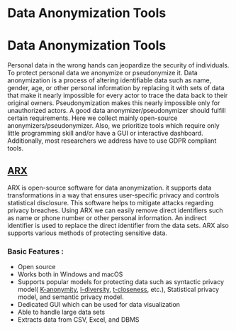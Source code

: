 # Data Anonymization Tools

# Data Anonymization Tools

Personal data in the wrong hands can jeopardize the security of individuals. To protect personal data we anonymize or pseudonymize it. Data anonymization is a process of altering identifiable data such as name, gender, age, or other personal information by replacing it with sets of data that make it nearly impossible for every actor to trace the data back to their original owners. Pseudonymization makes this nearly impossible only for unauthorized actors.
A good data anonymizer/pseudonymizer should fulfill certain requirements. Here we collect mainly open-source anonymizers/pseudonymizer. Also, we prioritize tools which require only little programming skill and/or have a GUI or interactive dashboard. Additionally, most researchers we address have to use GDPR compliant tools.

## [ARX ](https://arx.deidentifier.org/)

ARX is open-source software for data anonymization. it supports data transformations in a way that ensures user-specific privacy and controls statistical disclosure. This software helps to mitigate attacks regarding privacy breaches. Using ARX we can easily remove direct identifiers such as name or phone number or other personal information. An indirect identifier is used to replace the direct identifier from the data sets. ARX also supports various methods of protecting sensitive data.

### Basic Features :

- Open source
- Works both in Windows and macOS
- Supports popular models for protecting data such as syntactic privacy model( [K-anonymity](https://en.wikipedia.org/wiki/K-anonymity), [l-diversity](https://en.wikipedia.org/wiki/L-diversity), [t-closeness](https://en.wikipedia.org/wiki/T-closeness), etc.), Statistical privacy model, and semantic privacy model.
- Dedicated GUI which can be used for data visualization 
- Able to handle large data sets
- Extracts data from CSV, Excel, and DBMS

